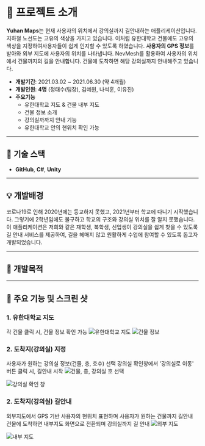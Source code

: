 # 📖 프로젝트 소개

**Yuhan Maps**는 현재 사용자의 위치에서 강의실까지 길안내하는 애플리케이션입니다.
지하철 노선도는 고유의 색상을 가지고 있습니다. 이처럼 유한대학교 건물에도 고유의 색상을 지정하여사용자들이 쉽게 인지할 수 있도록 하였습니다.
**사용자의 GPS 정보**를 받아와 외부 지도에 사용자의 위치를 나타냅니다. NevMesh를 활용하여 사용자의 위치에서 건물까지의 길을 안내합니다. 건물에 도착하면 해당 강의실까지 안내해주고 있습니다.

- **개발기간**: 2021.03.02 ~ 2021.06.30 (약 4개월)
- **개발인원**: **4명** (정태수(팀장), 김예원, 나석훈, 이유진)
- **주요기능**
  - 유한대학교 지도 & 건물 내부 지도
  - 건물 정보 소개
  - 강의실까까지 안내 기능
  - 유한대학교 안의 현위치 확인 가능
  
---

## 🔧 기술 스택
- **GitHub**, **C#**, **Unity**

---

## 💡 개발배경
코로나19로 인해 2020년에는 등교하지 못했고, 2021년부터 학교에 다니기 시작했습니다. 그렇기에 2학년임에도 불구하고 학교의 구조와 강의실 위치를 잘 알지 못했습니다. 이 애플리케이션은 저희와 같은 재학생, 복학생, 신입생이 강의실을 쉽게 찾을 수 있도록 길 안내 서비스를 제공하여, 길을 헤매지 않고 원활하게 수업에 참여할 수 있도록 돕고자 개발되었습니다.

---

## 🎯 개발목적


---
## 🎰 주요 기능 및 스크린 샷

### 1. **유한대학교 지도**
각 건물 클릭 시, 건물 정보 확인 가능
![유한대학교 지도](attachment:4c69b865-a075-403e-901c-c73d4f985604:f5791f91-b908-4c7a-afe0-1738fc710dc0.png)
![건물 정보](https://prod-files-secure.s3.us-west-2.amazonaws.com/c929a78f-8725-41fb-8c23-b40344b7f193/7d4dfcac-4a3b-460d-ad87-8fc9d4af5360/image.png)

### 2. **도착지(강의실) 지정**
사용자가 원하는 강의실 정보(건물, 층, 호수) 선택
강의실 확인창에서 '강의실로 이동' 버튼 클릭 시, 길안내 시작
![건물, 층, 강의실 호 선택](https://prod-files-secure.s3.us-west-2.amazonaws.com/c929a78f-8725-41fb-8c23-b40344b7f193/bb09c03e-5547-4f0e-9eab-ffa2844fc998/image.png)

![강의실 확인 창](https://prod-files-secure.s3.us-west-2.amazonaws.com/c929a78f-8725-41fb-8c23-b40344b7f193/b169da04-93a8-429f-834d-a597c8c7f76b/image.png)

### 2. **도착지(강의실) 길안내**
외부지도에서 GPS 기반 사용자의 현위치 표현하며 사용자가 원하는 건물까지 길안내
건물에 도착하면 내부지도 화면으로 전환되며 강의실까지 길 안내
![외부 지도](https://prod-files-secure.s3.us-west-2.amazonaws.com/c929a78f-8725-41fb-8c23-b40344b7f193/58731794-6483-45a7-9c57-ce1f2eba440c/image.png)

![내부 지도](https://prod-files-secure.s3.us-west-2.amazonaws.com/c929a78f-8725-41fb-8c23-b40344b7f193/ea984e96-2a6c-48b4-a7f4-596fcea459f0/image.png)
